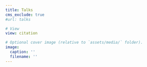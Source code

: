 ```yaml
---
title: Talks
cms_exclude: true
#url: talks

# View
view: citation

# Optional cover image (relative to `assets/media/` folder).
image:
  caption: ''
  filename: ''
---
```

